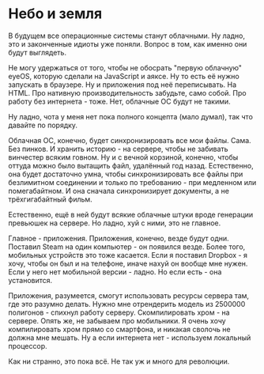 # Небо и земля

В будущем все операционные системы станут облачными. Ну ладно, это и законченные идиоты уже поняли. Вопрос в том, как именно они будут выглядеть.

Не могу удержаться от того, чтобы не обосрать "первую облачную" eyeOS, которую сделали на JavaScript и аяксе. Ну то есть её нужно запускать в браузере. Ну и приложения под неё переписывать. На HTML. Про нативную производительность забудьте, само собой. Про работу без интернета - тоже. Нет, облачные ОС будут не такими.

Ну ладно, чота у меня нет пока полного концепта (мало думал), так что давайте по порядку.

Облачная ОС, конечно, будет синхронизировать все мои файлы. Сама. Без пинков. И хранить историю - на сервере, чтобы не забивать винчестер всяким говном. Ну и с вечной корзиной, конечно, чтобы оттуда можно было вытащить файл, удалённый год назад. Естественно, она будет достаточно умна, чтобы синхронизировать все файлы при безлимитном соединении и только по требованию - при медленном или помегабайтном. И она сначала синхронизирует документы, а не трёхгигабайтный фильм.

Естественно, ещё в ней будут всякие облачные штуки вроде генерации превьюшек на сервере. Но ладно, хуй с ними, это не главное.

Главное - приложения. Приложения, конечно, везде будут одни. Поставил Steam на один компьютер - он появился везде. Более того, мобильных устройств это тоже касается. Если я поставил Dropbox - я хочу, чтобы он был и на телефоне, иначе нахуй он вообще мне нужен. Если у него нет мобильной версии - ладно. Но если есть - она установится.

Приложения, разумеется, смогут использовать ресурсы сервера там, где это разумно делать. Нужно мне отрендерить модель из 2500000 полигонов - спихнул работу серверу. Скомпилировать хром - на сервере. Опять же, не забываем про мобильники. Я очень хочу компилировать хром прямо со смартфона, и никакая сволочь не должна мне мешать. Ну а если интернета нет - используем локальный процессор.

Как ни странно, это пока всё. Не так уж и много для революции.
